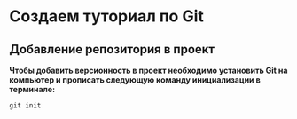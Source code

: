 # Создаем туториал по Git

## Добавление репозитория в проект

**Чтобы добавить версионность в проект необходимо установить Git на компьютер и прописать следующую команду инициализации в терминале:**
```
git init
```